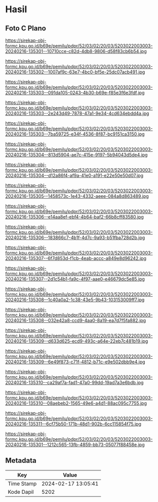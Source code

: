 # Hasil

## Foto C Plano

https://sirekap-obj-formc.kpu.go.id/b69e/pemilu/pdpr/52/03/02/20/03/5203022003003-20240216-135301--10710cce-c82d-4db8-9806-d58f83cb6b54.jpg

https://sirekap-obj-formc.kpu.go.id/b69e/pemilu/pdpr/52/03/02/20/03/5203022003003-20240216-135302--1007af9c-63e7-4bc0-bf5e-25dc07acb491.jpg

https://sirekap-obj-formc.kpu.go.id/b69e/pemilu/pdpr/52/03/02/20/03/5203022003003-20240216-135303--091da105-0243-4b30-b69e-f85e3f6e3fdf.jpg

https://sirekap-obj-formc.kpu.go.id/b69e/pemilu/pdpr/52/03/02/20/03/5203022003003-20240216-135303--2e243d49-7878-47a1-9e34-4cd634ebdd4a.jpg

https://sirekap-obj-formc.kpu.go.id/b69e/pemilu/pdpr/52/03/02/20/03/5203022003003-20240216-135303--7ba59725-e34f-4536-8f87-bc9151ca3150.jpg

https://sirekap-obj-formc.kpu.go.id/b69e/pemilu/pdpr/52/03/02/20/03/5203022003003-20240216-135304--813d5904-ae7c-415e-9197-5b94043d5de4.jpg

https://sirekap-obj-formc.kpu.go.id/b69e/pemilu/pdpr/52/03/02/20/03/5203022003003-20240216-135304--d12a86f4-af9a-41e0-a191-e22e50e50d07.jpg

https://sirekap-obj-formc.kpu.go.id/b69e/pemilu/pdpr/52/03/02/20/03/5203022003003-20240216-135305--1458573c-1e43-4332-aeee-084a8d863489.jpg

https://sirekap-obj-formc.kpu.go.id/b69e/pemilu/pdpr/52/03/02/20/03/5203022003003-20240216-135306--e14aa8ef-ebf4-4b64-baf2-66b8cff83580.jpg

https://sirekap-obj-formc.kpu.go.id/b69e/pemilu/pdpr/52/03/02/20/03/5203022003003-20240216-135306--183866c7-4b1f-4d7c-9a93-b51fba728d2b.jpg

https://sirekap-obj-formc.kpu.go.id/b69e/pemilu/pdpr/52/03/02/20/03/5203022003003-20240216-135307--6f7d853d-f1cb-4eab-accc-a849e8d96242.jpg

https://sirekap-obj-formc.kpu.go.id/b69e/pemilu/pdpr/52/03/02/20/03/5203022003003-20240216-135307--2d1c54b1-fa9c-4f97-aae0-e46679dc5e85.jpg

https://sirekap-obj-formc.kpu.go.id/b69e/pemilu/pdpr/52/03/02/20/03/5203022003003-20240216-135308--1c40a0a2-1c38-43e5-9b43-103153009ff7.jpg

https://sirekap-obj-formc.kpu.go.id/b69e/pemilu/pdpr/52/03/02/20/03/5203022003003-20240216-135308--032e42a8-ccd9-4aa0-8a19-ea7d7f5fa882.jpg

https://sirekap-obj-formc.kpu.go.id/b69e/pemilu/pdpr/52/03/02/20/03/5203022003003-20240216-135309--d633d625-ecd9-493c-a64e-22eb7c481b19.jpg

https://sirekap-obj-formc.kpu.go.id/b69e/pemilu/pdpr/52/03/02/20/03/5203022003003-20240216-135309--6e49f873-c71f-4812-b71c-e9e502dbb9e4.jpg

https://sirekap-obj-formc.kpu.go.id/b69e/pemilu/pdpr/52/03/02/20/03/5203022003003-20240216-135310--ca29af7a-fad1-47a0-99dd-19ad7a3e6bdb.jpg

https://sirekap-obj-formc.kpu.go.id/b69e/pemilu/pdpr/52/03/02/20/03/5203022003003-20240216-135310--08aebeb2-1565-49e6-a4d1-88ac095c7755.jpg

https://sirekap-obj-formc.kpu.go.id/b69e/pemilu/pdpr/52/03/02/20/03/5203022003003-20240216-135311--6cf75b50-171b-48d1-902b-6cc115854f75.jpg

https://sirekap-obj-formc.kpu.go.id/b69e/pemilu/pdpr/52/03/02/20/03/5203022003003-20240216-135301--1212c565-13fb-4859-bb73-05077f88458e.jpg


## Metadata

| Key        | Value               |
| ---------- | ------------------- |
| Time Stamp | 2024-02-17 13:05:41 |
| Kode Dapil | 5202                |



